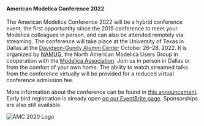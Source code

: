 #### American Modelica Conference 2022

The American Modelica Conference 2022 will be a hybrid conference event,
the first opportuntity since the 2019 conference to meet your Modelica colleagues
in person, and can also be attended remotely via streaming. The conference will
take place at the University of Texas in Dallas at the [Davidson-Gundy Alumni
Center](https://davidson-gundy.utdallas.edu/davidson-gundy/spaces/) October 26–28, 2022.
It is organized by [NAMUG](https://namug.org/), the North American Modelica
Users Group in cooperation with the [Modelica Association](https://modelica.org/association).
Join us in person in Dallas or from the comfort of your own home. The ability to
watch streamed talks from the conference virtually will be provided for a
reduced virtual conference admission fee.

More information about the conference can be found in [this announcement](https://2022.american.conference.modelica.org/).
Early bird registration is already open
[on our EventBrite page](https://www.eventbrite.com/e/american-modelica-conference-2022-tickets-193515990537).
Sponsorships are also still available.

![AMC 2020 Logo](https://2022.american.conference.modelica.org/images/ConferenceLogoSmall.png)
